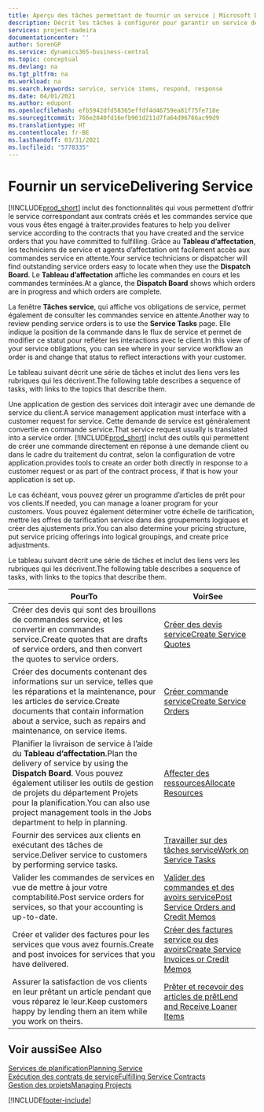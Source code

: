 ```yaml
---
title: Aperçu des tâches permettant de fournir un service | Microsoft Docs
description: Décrit les tâches à configurer pour garantir un service de qualité et respecter les engagement vis-à-vis des clients.
services: project-madeira
documentationcenter: ''
author: SorenGP
ms.service: dynamics365-business-central
ms.topic: conceptual
ms.devlang: na
ms.tgt_pltfrm: na
ms.workload: na
ms.search.keywords: service, service items, respond, response
ms.date: 04/01/2021
ms.author: edupont
ms.openlocfilehash: efb5942dfd58365effdf4d46759ea81f75fe718e
ms.sourcegitcommit: 766e2840fd16efb901d211d7fa64d96766ac99d9
ms.translationtype: HT
ms.contentlocale: fr-BE
ms.lasthandoff: 03/31/2021
ms.locfileid: "5778335"
---
```

# <a name="delivering-service"></a><span data-ttu-id="bbc4a-103">Fournir un service</span><span class="sxs-lookup"><span data-stu-id="bbc4a-103">Delivering Service</span></span>
[!INCLUDE[prod_short](includes/prod_short.md)] <span data-ttu-id="bbc4a-104">inclut des fonctionnalités qui vous permettent d’offrir le service correspondant aux contrats créés et les commandes service que vous vous êtes engagé à traiter.</span><span class="sxs-lookup"><span data-stu-id="bbc4a-104">provides features to help you deliver service according to the contracts that you have created and the service orders that you have committed to fulfilling.</span></span> <span data-ttu-id="bbc4a-105">Grâce au **Tableau d’affectation**, les techniciens de service et agents d’affectation ont facilement accès aux commandes service en attente.</span><span class="sxs-lookup"><span data-stu-id="bbc4a-105">Your service technicians or dispatcher will find outstanding service orders easy to locate when they use the **Dispatch Board**.</span></span> <span data-ttu-id="bbc4a-106">Le **Tableau d’affectation** affiche les commandes en cours et les commandes terminées.</span><span class="sxs-lookup"><span data-stu-id="bbc4a-106">At a glance, the **Dispatch Board** shows which orders are in progress and which orders are complete.</span></span>  
  
<span data-ttu-id="bbc4a-107">La fenêtre **Tâches service**, qui affiche vos obligations de service, permet également de consulter les commandes service en attente.</span><span class="sxs-lookup"><span data-stu-id="bbc4a-107">Another way to review pending service orders is to use the **Service Tasks** page.</span></span> <span data-ttu-id="bbc4a-108">Elle indique la position de la commande dans le flux de service et permet de modifier ce statut pour refléter les interactions avec le client.</span><span class="sxs-lookup"><span data-stu-id="bbc4a-108">In this view of your service obligations, you can see where in your service workflow an order is and change that status to reflect interactions with your customer.</span></span>  
  
<span data-ttu-id="bbc4a-109">Le tableau suivant décrit une série de tâches et inclut des liens vers les rubriques qui les décrivent.</span><span class="sxs-lookup"><span data-stu-id="bbc4a-109">The following table describes a sequence of tasks, with links to the topics that describe them.</span></span>   

<span data-ttu-id="bbc4a-110">Une application de gestion des services doit interagir avec une demande de service du client.</span><span class="sxs-lookup"><span data-stu-id="bbc4a-110">A service management application must interface with a customer request for service.</span></span> <span data-ttu-id="bbc4a-111">Cette demande de service est généralement convertie en commande service.</span><span class="sxs-lookup"><span data-stu-id="bbc4a-111">That service request usually is translated into a service order.</span></span> [!INCLUDE[prod_short](includes/prod_short.md)] <span data-ttu-id="bbc4a-112">inclut des outils qui permettent de créer une commande directement en réponse à une demande client ou dans le cadre du traitement du contrat, selon la configuration de votre application.</span><span class="sxs-lookup"><span data-stu-id="bbc4a-112">provides tools to create an order both directly in response to a customer request or as part of the contract process, if that is how your application is set up.</span></span>  
  
<span data-ttu-id="bbc4a-113">Le cas échéant, vous pouvez gérer un programme d’articles de prêt pour vos clients.</span><span class="sxs-lookup"><span data-stu-id="bbc4a-113">If needed, you can manage a loaner program for your customers.</span></span> <span data-ttu-id="bbc4a-114">Vous pouvez également déterminer votre échelle de tarification, mettre les offres de tarification service dans des groupements logiques et créer des ajustements prix.</span><span class="sxs-lookup"><span data-stu-id="bbc4a-114">You can also determine your pricing structure, put service pricing offerings into logical groupings, and create price adjustments.</span></span>  
  
<span data-ttu-id="bbc4a-115">Le tableau suivant décrit une série de tâches et inclut des liens vers les rubriques qui les décrivent.</span><span class="sxs-lookup"><span data-stu-id="bbc4a-115">The following table describes a sequence of tasks, with links to the topics that describe them.</span></span>   
  
|<span data-ttu-id="bbc4a-116">**Pour**</span><span class="sxs-lookup"><span data-stu-id="bbc4a-116">**To**</span></span>|<span data-ttu-id="bbc4a-117">**Voir**</span><span class="sxs-lookup"><span data-stu-id="bbc4a-117">**See**</span></span>|  
|------------|-------------|  
|<span data-ttu-id="bbc4a-118">Créer des devis qui sont des brouillons de commandes service, et les convertir en commandes service.</span><span class="sxs-lookup"><span data-stu-id="bbc4a-118">Create quotes that are drafts of service orders, and then convert the quotes to service orders.</span></span>|[<span data-ttu-id="bbc4a-119">Créer des devis service</span><span class="sxs-lookup"><span data-stu-id="bbc4a-119">Create Service Quotes</span></span>](service-how-to-create-service-quotes.md)|
|<span data-ttu-id="bbc4a-120">Créer des documents contenant des informations sur un service, telles que les réparations et la maintenance, pour les articles de service.</span><span class="sxs-lookup"><span data-stu-id="bbc4a-120">Create documents that contain information about a service, such as repairs and maintenance, on service items.</span></span>|[<span data-ttu-id="bbc4a-121">Créer commande service</span><span class="sxs-lookup"><span data-stu-id="bbc4a-121">Create Service Orders</span></span>](service-how-to-create-service-orders.md)|
|<span data-ttu-id="bbc4a-122">Planifier la livraison de service à l’aide du **Tableau d’affectation**.</span><span class="sxs-lookup"><span data-stu-id="bbc4a-122">Plan the delivery of service by using the **Dispatch Board**.</span></span> <span data-ttu-id="bbc4a-123">Vous pouvez également utiliser les outils de gestion de projets du département Projets pour la planification.</span><span class="sxs-lookup"><span data-stu-id="bbc4a-123">You can also use project management tools in the Jobs department to help in planning.</span></span>|[<span data-ttu-id="bbc4a-124">Affecter des ressources</span><span class="sxs-lookup"><span data-stu-id="bbc4a-124">Allocate Resources</span></span>](service-how-to-allocate-resources.md)|  
|<span data-ttu-id="bbc4a-125">Fournir des services aux clients en exécutant des tâches de service.</span><span class="sxs-lookup"><span data-stu-id="bbc4a-125">Deliver service to customers by performing service tasks.</span></span>|[<span data-ttu-id="bbc4a-126">Travailler sur des tâches service</span><span class="sxs-lookup"><span data-stu-id="bbc4a-126">Work on Service Tasks</span></span>](service-how-to-work-on-service-tasks.md)|  
|<span data-ttu-id="bbc4a-127">Valider les commandes de services en vue de mettre à jour votre comptabilité.</span><span class="sxs-lookup"><span data-stu-id="bbc4a-127">Post service orders for services, so that your accounting is up-to-date.</span></span>|[<span data-ttu-id="bbc4a-128">Valider des commandes et des avoirs service</span><span class="sxs-lookup"><span data-stu-id="bbc4a-128">Post Service Orders and Credit Memos</span></span>](service-how-to-post-service-orders.md)|  
|<span data-ttu-id="bbc4a-129">Créer et valider des factures pour les services que vous avez fournis.</span><span class="sxs-lookup"><span data-stu-id="bbc4a-129">Create and post invoices for services that you have delivered.</span></span>|[<span data-ttu-id="bbc4a-130">Créer des factures service ou des avoirs</span><span class="sxs-lookup"><span data-stu-id="bbc4a-130">Create Service Invoices or Credit Memos</span></span>](service-how-create-invoices.md)|  
|<span data-ttu-id="bbc4a-131">Assurer la satisfaction de vos clients en leur prêtant un article pendant que vous réparez le leur.</span><span class="sxs-lookup"><span data-stu-id="bbc4a-131">Keep customers happy by lending them an item while you work on theirs.</span></span>| [<span data-ttu-id="bbc4a-132">Prêter et recevoir des articles de prêt</span><span class="sxs-lookup"><span data-stu-id="bbc4a-132">Lend and Receive Loaner Items</span></span>](service-how-to-lend-receive-loaners.md)|
  
## <a name="see-also"></a><span data-ttu-id="bbc4a-133">Voir aussi</span><span class="sxs-lookup"><span data-stu-id="bbc4a-133">See Also</span></span>  
[<span data-ttu-id="bbc4a-134">Services de planification</span><span class="sxs-lookup"><span data-stu-id="bbc4a-134">Planning Service</span></span>](service-plan-service.md)  
[<span data-ttu-id="bbc4a-135">Exécution des contrats de service</span><span class="sxs-lookup"><span data-stu-id="bbc4a-135">Fulfilling Service Contracts</span></span>](service-fulfill-service-contracts.md)  
[<span data-ttu-id="bbc4a-136">Gestion des projets</span><span class="sxs-lookup"><span data-stu-id="bbc4a-136">Managing Projects</span></span>](projects-manage-projects.md)  


[!INCLUDE[footer-include](includes/footer-banner.md)]